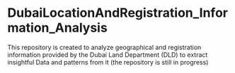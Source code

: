 # DubaiLocationAndRegistration_Information_Analysis
This repository is created to analyze geographical and registration information provided by the Dubai Land Department (DLD) to extract insightful Data and patterns from it (the repository is still in progress)
